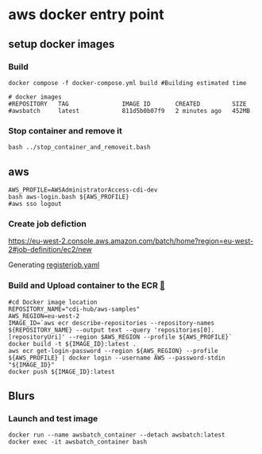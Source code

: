 # aws docker entry point

## setup docker images
### Build
```
docker compose -f docker-compose.yml build #Building estimated time

# docker images
#REPOSITORY   TAG               IMAGE ID       CREATED         SIZE
#awsbatch     latest            811d5b0b07f9   2 minutes ago   452MB
```

### Stop container and remove it
```
bash ../stop_container_and_removeit.bash
```

## aws
```
AWS_PROFILE=AWSAdministratorAccess-cdi-dev
bash aws-login.bash ${AWS_PROFILE}
#aws sso logout 
```

### Create job defiction

https://eu-west-2.console.aws.amazon.com/batch/home?region=eu-west-2#job-definition/ec2/new

Generating [registerjob.yaml](configs/registerjob.yaml)


### Build and Upload container to the ECR [:link:](https://docs.aws.amazon.com/AmazonECR/latest/userguide/docker-push-ecr-image.html)
```
#cd Docker image location
REPOSITORY_NAME="cdi-hub/aws-samples" 
AWS_REGION=eu-west-2 
IMAGE_ID=`aws ecr describe-repositories --repository-names ${REPOSITORY_NAME} --output text --query 'repositories[0].[repositoryUri]' --region $AWS_REGION --profile ${AWS_PROFILE}` 
docker build -t ${IMAGE_ID}:latest . 
aws ecr get-login-password --region ${AWS_REGION} --profile ${AWS_PROFILE} | docker login --username AWS --password-stdin "${IMAGE_ID}"  
docker push ${IMAGE_ID}:latest 
```




## Blurs
### Launch and test image
```
docker run --name awsbatch_container --detach awsbatch:latest
docker exec -it awsbatch_container bash
```



